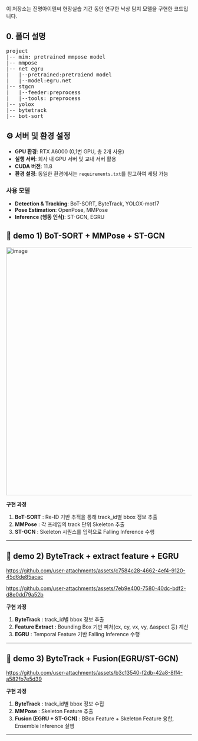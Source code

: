 
이 저장소는 진명아이엔씨 현장실습 기간 동안 연구한 낙상 탐지 모델을 구현한 코드입니다.

## 0. 폴더 설명
<pre>
project
|-- mim: pretrained mmpose model
|-- mmpose
|-- net egru
|   |--pretrained:pretraiend model
|   |--model:egru.net
|-- stgcn
|   |--feeder:preprocess
|   |--tools: preprocess 
|-- yolox
|-- bytetrack
|-- bot-sort
</pre>

## ⚙️ 서버 및 환경 설정

- **GPU 환경**: RTX A6000 (0,1번 GPU, 총 2개 사용)  
- **실행 서버**: 회사 내 GPU 서버 및 교내 서버 활용  
- **CUDA 버전**: 11.8  
- **환경 설정**: 동일한 환경에서는 `requirements.txt`를 참고하여 세팅 가능  

### 사용 모델
- **Detection & Tracking**: BoT-SORT, ByteTrack, YOLOX-mot17  
- **Pose Estimation**: OpenPose, MMPose  
- **Inference (행동 인식)**: ST-GCN, EGRU  


## 🚀 demo 1) BoT-SORT + MMPose + ST-GCN
<img width="1208" height="671" alt="image" src="https://github.com/user-attachments/assets/6cdd23b0-def6-40db-9c0b-02083645ed06" />

**구현 과정**  
1. **BoT-SORT** : Re-ID 기반 추적을 통해 track_id별 bbox 정보 추출  
2. **MMPose** : 각 프레임의 track 단위 Skeleton 추출  
3. **ST-GCN** : Skeleton 시퀀스를 입력으로 Falling Inference 수행  


---   

## 🚀 demo 2) ByteTrack + extract feature +  EGRU


https://github.com/user-attachments/assets/c7584c28-4662-4ef4-9120-45d6de85acac

https://github.com/user-attachments/assets/7eb9e400-7580-40dc-bdf2-d8e0dd79a52b

**구현 과정**  
1. **ByteTrack** : track_id별 bbox 정보 추출  
2. **Feature Extract** : Bounding Box 기반 피처(cx, cy, vx, vy, Δaspect 등) 계산  
3. **EGRU** : Temporal Feature 기반 Falling Inference 수행


---   

## 🚀 demo 3) ByteTrack + Fusion(EGRU/ST-GCN)




https://github.com/user-attachments/assets/b3c13540-f2db-42a8-8ff4-a582fb7e5d39




**구현 과정**  
1. **ByteTrack** : track_id별 bbox 정보 수집  
2. **MMPose** : Skeleton Feature 추출  
3. **Fusion (EGRU + ST-GCN)** : BBox Feature + Skeleton Feature 융합, Ensemble Inference 실행  

---

